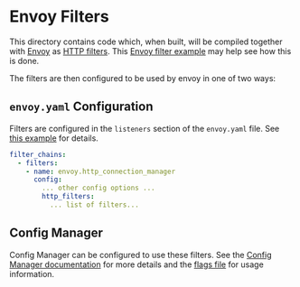# Envoy Filters

This directory contains code which, when built, will be compiled together with
[Envoy][Envoy Home] as [HTTP filters][HTTP Filters]. This
[Envoy filter example][Envoy filter example] may help see how this is done.

The filters are then configured to be used by envoy in one of two ways:

## `envoy.yaml` Configuration

Filters are configured in the `listeners` section of the `envoy.yaml` file.
See [this example][example envoy] for details.

```yaml
filter_chains:
  - filters:
    - name: envoy.http_connection_manager
      config:
        ... other config options ...
        http_filters:
          ... list of filters...
```

## Config Manager

Config Manager can be configured to use these filters. See the
[Config Manager documentation][Config Manager] for more details and the
[flags file][Config Manager flags] for usage information.

[Config Manager]: ../go/README.md
[Config Manager flags]: ../go/configmanager/flags/flags.go
[Envoy filter example]: https://github.com/envoyproxy/envoy-filter-example
[Envoy Home]: https://www.envoyproxy.io/
[example envoy]: http/service_control/testdata/envoy.yaml
[HTTP Filters]: https://www.envoyproxy.io/docs/envoy/latest/intro/arch_overview/http_filters

